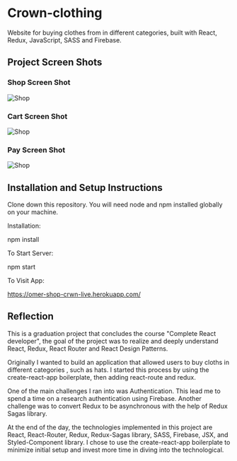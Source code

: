 # Crown-clothing

 Website for buying clothes from in different categories, built with React, Redux, JavaScript, SASS and Firebase.
 
 ## Project Screen Shots
 ### Shop Screen Shot
 ![Shop](https://i.ibb.co/LSTNW8H/shop.jpg)
 
 ### Cart Screen Shot
 ![Shop](https://i.ibb.co/VgwCsR1/Cart.jpg)
 
 ### Pay Screen Shot
 ![Shop](https://i.ibb.co/2trsnQ6/strip.jpg)
 
 ## Installation and Setup Instructions
Clone down this repository. You will need node and npm installed globally on your machine.

Installation:

npm install

To Start Server:

npm start

To Visit App:

https://omer-shop-crwn-live.herokuapp.com/

## Reflection
This is a graduation project that concludes the course "Complete React developer", the goal of the project was to realize and deeply understand React, Redux, React Router and React Design Patterns.

Originally I wanted to build an application that allowed users to buy cloths in different categories , such as hats. I started this process by using the create-react-app boilerplate, then adding react-route and redux.

One of the main challenges I ran into was Authentication. This lead me to spend a time on a research authentication using Firebase. 
Another challenge was to convert Redux to be asynchronous with the help of Redux Sagas library.

At the end of the day, the technologies implemented in this project are React, React-Router, Redux, Redux-Sagas library, SASS, Firebase, JSX, and Styled-Component library. I chose to use the create-react-app boilerplate to minimize initial setup and invest more time in diving into the technological.
